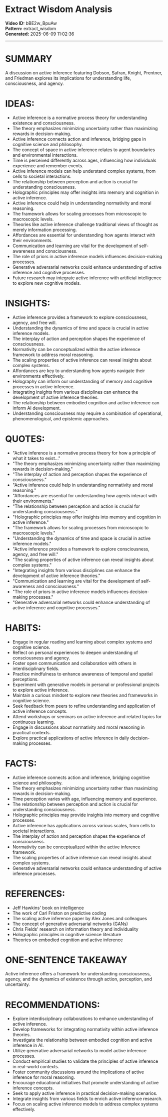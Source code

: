 # Extract Wisdom Analysis

**Video ID:** bBE2w_BpuAw  
**Pattern:** extract_wisdom  
**Generated:** 2025-06-09 11:02:36  

---

# SUMMARY
A discussion on active inference featuring Dobson, Safran, Knight, Prentner, and Friedman explores its implications for understanding life, consciousness, and agency.

# IDEAS:
- Active inference is a normative process theory for understanding existence and consciousness.
- The theory emphasizes minimizing uncertainty rather than maximizing rewards in decision-making.
- Active inference connects action and inference, bridging gaps in cognitive science and philosophy.
- The concept of space in active inference relates to agent boundaries and environmental interactions.
- Time is perceived differently across ages, influencing how individuals experience and remember events.
- Active inference models can help understand complex systems, from cells to societal interactions.
- The relationship between perception and action is crucial for understanding consciousness.
- Holographic principles may offer insights into memory and cognition in active inference.
- Active inference could help in understanding normativity and moral reasoning.
- The framework allows for scaling processes from microscopic to macroscopic levels.
- Theories like active inference challenge traditional views of thought as merely information processing.
- Affordances are essential for understanding how agents interact with their environments.
- Communication and learning are vital for the development of self-awareness and consciousness.
- The role of priors in active inference models influences decision-making processes.
- Generative adversarial networks could enhance understanding of active inference and cognitive processes.
- Future research may integrate active inference with artificial intelligence to explore new cognitive models.

# INSIGHTS:
- Active inference provides a framework to explore consciousness, agency, and free will.
- Understanding the dynamics of time and space is crucial in active inference models.
- The interplay of action and perception shapes the experience of consciousness.
- Normativity can be conceptualized within the active inference framework to address moral reasoning.
- The scaling properties of active inference can reveal insights about complex systems.
- Affordances are key to understanding how agents navigate their environments effectively.
- Holography can inform our understanding of memory and cognitive processes in active inference.
- Integrating insights from various disciplines can enhance the development of active inference theories.
- The relationship between embodied cognition and active inference can inform AI development.
- Understanding consciousness may require a combination of operational, phenomenological, and epistemic approaches.

# QUOTES:
- "Active inference is a normative process theory for how a principle of what it takes to exist..."
- "The theory emphasizes minimizing uncertainty rather than maximizing rewards in decision-making."
- "The interplay of action and perception shapes the experience of consciousness."
- "Active inference could help in understanding normativity and moral reasoning."
- "Affordances are essential for understanding how agents interact with their environments."
- "The relationship between perception and action is crucial for understanding consciousness."
- "Holographic principles may offer insights into memory and cognition in active inference."
- "The framework allows for scaling processes from microscopic to macroscopic levels."
- "Understanding the dynamics of time and space is crucial in active inference models."
- "Active inference provides a framework to explore consciousness, agency, and free will."
- "The scaling properties of active inference can reveal insights about complex systems."
- "Integrating insights from various disciplines can enhance the development of active inference theories."
- "Communication and learning are vital for the development of self-awareness and consciousness."
- "The role of priors in active inference models influences decision-making processes."
- "Generative adversarial networks could enhance understanding of active inference and cognitive processes."

# HABITS:
- Engage in regular reading and learning about complex systems and cognitive science.
- Reflect on personal experiences to deepen understanding of consciousness and agency.
- Foster open communication and collaboration with others in interdisciplinary fields.
- Practice mindfulness to enhance awareness of temporal and spatial perceptions.
- Experiment with generative models in personal or professional projects to explore active inference.
- Maintain a curious mindset to explore new theories and frameworks in cognitive science.
- Seek feedback from peers to refine understanding and application of active inference concepts.
- Attend workshops or seminars on active inference and related topics for continuous learning.
- Engage in discussions about normativity and moral reasoning in practical contexts.
- Explore practical applications of active inference in daily decision-making processes.

# FACTS:
- Active inference connects action and inference, bridging cognitive science and philosophy.
- The theory emphasizes minimizing uncertainty rather than maximizing rewards in decision-making.
- Time perception varies with age, influencing memory and experience.
- The relationship between perception and action is crucial for understanding consciousness.
- Holographic principles may provide insights into memory and cognitive processes.
- Active inference has applications across various scales, from cells to societal interactions.
- The interplay of action and perception shapes the experience of consciousness.
- Normativity can be conceptualized within the active inference framework.
- The scaling properties of active inference can reveal insights about complex systems.
- Generative adversarial networks could enhance understanding of active inference processes.

# REFERENCES:
- Jeff Hawkins' book on intelligence
- The work of Carl Friston on predictive coding
- The scaling active inference paper by Alex Jones and colleagues
- The concept of generative adversarial networks (GANs)
- Chris Fields' research on information theory and individuality
- Holographic principles in cognitive science literature
- Theories on embodied cognition and active inference

# ONE-SENTENCE TAKEAWAY
Active inference offers a framework for understanding consciousness, agency, and the dynamics of existence through action, perception, and uncertainty.

# RECOMMENDATIONS:
- Explore interdisciplinary collaborations to enhance understanding of active inference.
- Develop frameworks for integrating normativity within active inference theories.
- Investigate the relationship between embodied cognition and active inference in AI.
- Utilize generative adversarial networks to model active inference processes.
- Conduct empirical studies to validate the principles of active inference in real-world contexts.
- Foster community discussions around the implications of active inference for moral reasoning.
- Encourage educational initiatives that promote understanding of active inference concepts.
- Seek to apply active inference in practical decision-making scenarios.
- Integrate insights from various fields to enrich active inference research.
- Focus on scaling active inference models to address complex systems effectively.